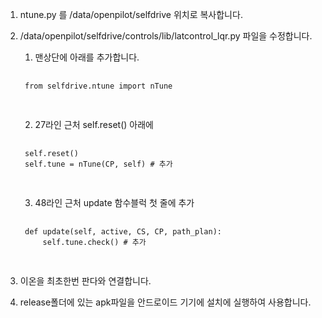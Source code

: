 
1. ntune.py 를 /data/openpilot/selfdrive 위치로 복사합니다.


2. /data/openpilot/selfdrive/controls/lib/latcontrol_lqr.py 파일을 수정합니다.

    1) 맨상단에 아래를 추가합니다.
    
    <pre>
    <code>
    from selfdrive.ntune import nTune
    </code>
    </pre>
    
    2) 27라인 근처 self.reset() 아래에
    
    <pre>
    <code>
    self.reset()
    self.tune = nTune(CP, self) # 추가
    </code>
    </pre>
    
    3) 48라인 근처 update 함수블럭 첫 줄에 추가
    
    <pre>
    <code>
    def update(self, active, CS, CP, path_plan):
        self.tune.check() # 추가
    </code>
    </pre>
            
    

3. 이온을 최초한번 판다와 연결합니다.


4. release폴더에 있는 apk파일을 안드로이드 기기에 설치에 실행하여 사용합니다.
